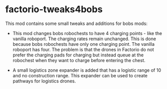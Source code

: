 # factorio-tweaks4bobs
This mod contains some small tweaks and additions for bobs mods:

* This mod changes bobs robochests to have 4 charging points - like the vanilla roboport.
  The charging rates remain unchanged. This is done because bobs robochests have only one
  charging point. The vanilla roboport has four. The problem is that the drones in 
  Factorio do not prefer the charging pads for charging but instead queue at the robochest
  when they want to charge before entering the chest. 

* A small logistics zone expander is added that has a logistic range of 10 and no construction
  range. This expander can be used to create pathways for logistics drones.

